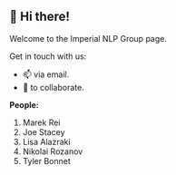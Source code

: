 👋 Hi there!
----------

Welcome to the Imperial NLP Group page.

Get in touch with us:
- 📫 via email.
- 🌱 to collaborate.

**People:**
1. Marek Rei
2. Joe Stacey
3. Lisa Alazraki
4. Nikolai Rozanov
5. Tyler Bonnet
